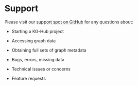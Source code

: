 # Support

Please visit our [support spot on GitHub](https://github.com/Knowledge-Graph-Hub/knowledge-graph-hub-support) for any questions about:

- Starting a KG-Hub project

- Accessing graph data

- Obtaining full sets of graph metadata

- Bugs, errors, missing data

- Technical issues or concerns

- Feature requests
